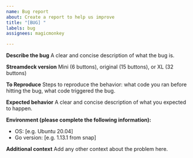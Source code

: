 ```yaml
---
name: Bug report
about: Create a report to help us improve
title: "[BUG] "
labels: bug
assignees: magicmonkey

---
```


**Describe the bug**
A clear and concise description of what the bug is.

**Streamdeck version**
Mini (6 buttons), original (15 buttons), or XL (32 buttons)

**To Reproduce**
Steps to reproduce the behavior: what code you ran before hitting the bug, what code triggered the bug.

**Expected behavior**
A clear and concise description of what you expected to happen.

**Environment (please complete the following information):**
 - OS: [e.g. Ubuntu 20.04]
 - Go version: [e.g. 1.13.1 from snap]

**Additional context**
Add any other context about the problem here.
